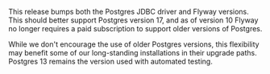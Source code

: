 This release bumps both the Postgres JDBC driver and Flyway versions. This should better support Postgres version 17, and as of version 10 Flyway no longer requires a paid subscription to support older versions of Postgres.

While we don't encourage the use of older Postgres versions, this flexibility may benefit some of our long-standing installations in their upgrade paths. Postgres 13 remains the version used with automated testing.
